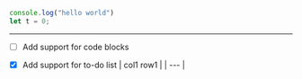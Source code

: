 ```JavaScript
console.log("hello world")
let t = 0;

```

---
- [ ] Add support for code blocks 
- [x] Add support for to-do list 
| col1 row1 |
| --- |
 
